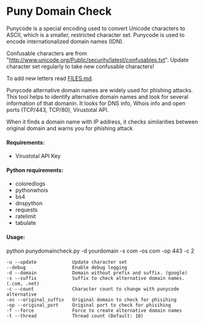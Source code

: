 # Puny Domain Check

Punycode is a special encoding used to convert Unicode characters to ASCII, which is a smaller, restricted character set. Punycode is used to encode internationalized domain names (IDN).

Confusable characters are from "http://www.unicode.org/Public/security/latest/confusables.txt". Update character set regularly to take new confusable characters!

To add new letters read [FILES.md](misc/FILES.md).

Punycode alternative domain names are widely used for phishing attacks. This tool helps to identify alternative domain names and look for several information of that domanin. It looks for DNS info, Whois info and open ports (TCP/443, TCP/80), Virustotal API.

When it finds a domain name with IP address, it checks similarities between original domain and warns you for phishing attack

#### Requirements: ####
* Virustotal API Key


#### Python requirements: ####
* coloredlogs
* pythonwhois
* bs4
* dnspython
* requests
* ratelimit
* tabulate

#### Usage: #### 
python punydomaincheck.py -d yourdomain -s com -os com -op 443 -c 2

    -u --update             Update character set
    --debug                 Enable debug logging
    -d --domain             Domain without prefix and suffix. (google)
    -s --suffix             Suffix to check alternative domain names. (.com, .net)
    -c --count              Character count to change with punycode alternative
    -os --original_suffix   Original domain to check for phisihing
    -op --original_port     Original port to check for phisihing
    -f --force              Force to create alternative domain names
    -t --thread             Thread count (Default: 10)



